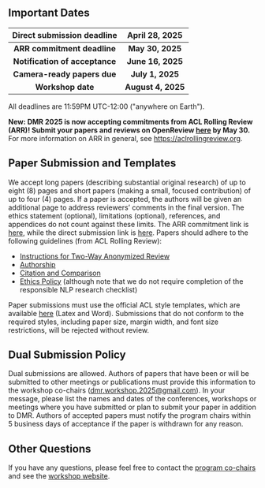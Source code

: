 ## Important Dates

| Direct submission deadline     | April 28, 2025     |
|:------------------------------:|:------------------:|
| __ARR commitment deadline__    | __May 30, 2025__   |
| __Notification of acceptance__ | __June 16, 2025__  |
| __Camera-ready papers due__    | __July 1, 2025__   |
| __Workshop date__              | __August 4, 2025__ |

All deadlines are 11:59PM UTC-12:00 ("anywhere on Earth").

__New: DMR 2025 is now accepting commitments from ACL Rolling Review (ARR)! Submit your papers and reviews on OpenReview [here](https://openreview.net/group?id=DMR/2025_ARR_Commitment) by May 30.__ For more information on ARR in general, see https://aclrollingreview.org.

<!-- __Submit your papers on OpenReview [here](https://openreview.net/group?id=DMR/2025)!__ Please note that while new profiles created with an institutional email will be activated automatically, new profiles created without an institutional email will go through a moderation process that can take up to two weeks. -->

## Paper Submission and Templates

We accept long papers (describing substantial original research) of up to eight (8) pages and short papers (making a small, focused contribution) of up to four (4) pages. If a paper is accepted, the authors will be given an additional page to address reviewers’ comments in the final version. The ethics statement (optional), limitations (optional), references, and appendices do not count against these limits. The ARR commitment link is [here](https://openreview.net/group?id=DMR/2025_ARR_Commitment), while the direct submission link is [here](https://openreview.net/group?id=DMR/2025). Papers should adhere to the following guidelines (from ACL Rolling Review):
- [Instructions for Two-Way Anonymized Review](https://aclrollingreview.org/cfp#instructions-for-two-way-anonymized-review)
- [Authorship](https://aclrollingreview.org/cfp#authorship)
- [Citation and Comparison](https://aclrollingreview.org/cfp#citation-and-comparison)
- [Ethics Policy](https://aclrollingreview.org/cfp#ethics-policy) (although note that we do not require completion of the responsible NLP research checklist)

Paper submissions must use the official ACL style templates, which are available [here](https://github.com/acl-org/acl-style-files) (Latex and Word). Submissions that do not conform to the required styles, including paper size, margin width, and font size restrictions, will be rejected without review.

## Dual Submission Policy

Dual submissions are allowed. Authors of papers that have been or will be submitted to other meetings or publications must provide this information to the workshop co-chairs (dmr.workshop.2025@gmail.com). In your message, please list the names and dates of the conferences, workshops or meetings where you have submitted or plan to submit your paper in addition to DMR. Authors of accepted papers must notify the program chairs within 5 business days of acceptance if the paper is withdrawn for any reason.

## Other Questions

If you have any questions, please feel free to contact the [program co-chairs](mailto:dmr.workshop.2025@gmail.com) and see the [workshop website](https://dmr2025.github.io/).
